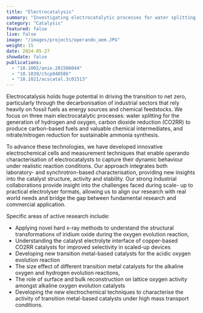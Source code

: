 ```yaml
---
title: "Electrocatalysis"
summary: "Investigating electrocatalytic processes for water splitting, CO₂ conversion, and sustainable ammonia synthesis."
category: "Catalysis"
featured: false
live: false
image: "/images/projects/operando_aem.JPG"
weight: 15
date: 2024-05-27
showdate: false
publications:
  - "10.1002/anie.201506044"
  - "10.1039/c5cp04058b"
  - "10.1021/acscatal.3c01513"
---
```


Electrocatalysis holds huge potential in driving the transition to net zero, particularly through the decarbonisation of industrial sectors that rely heavily on fossil fuels as energy sources and chemical feedstocks. We focus on three main electrocatalytic processes: water splitting for the generation of hydrogen and oxygen, carbon dioxide reduction (CO2RR) to produce carbon-based fuels and valuable chemical intermediates, and nitrate/nitrogen reduction for sustainable ammonia synthesis.

To advance these technologies, we have developed innovative electrochemical cells and measurement techniques that enable operando characterisation of electrocatalysts to capture their dynamic behaviour under realistic reaction conditions. Our approach integrates both laboratory- and synchrotron-based characterisation, providing new insights into the catalyst structure, activity and stability. Our strong industrial collaborations provide insight into the challenges faced during scale- up to practical electrolyser formats, allowing us to align our research with real world needs and bridge the gap between fundamental research and commercial application.

Specific areas of active research include:

- Applying novel hard x-ray methods to understand the structural transformations of iridium oxide during the oxygen evolution reaction,
- Understanding the catalyst electrolyte interface of copper-based CO2RR catalysts for improved selectivity in scaled-up devices
- Developing new transition metal-based catalysts for the acidic oxygen evolution reaction
- The size effect of different transition metal catalysts for the alkaline oxygen and hydrogen evolution reactions,
- The role of surface and bulk reconstruction on lattice oxygen activity amongst alkaline oxygen evolution catalysts
- Developing the new electrochemical techniques to characterise the activity of transition metal-based catalysts under high mass transport conditions.